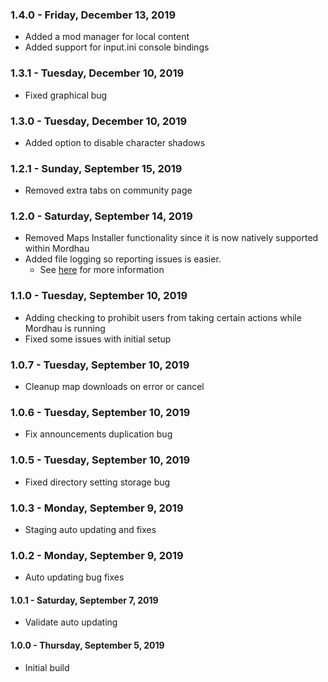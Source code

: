 ### 1.4.0 - Friday, December 13, 2019
* Added a mod manager for local content
* Added support for input.ini console bindings

### 1.3.1 - Tuesday, December 10, 2019
* Fixed graphical bug

### 1.3.0 - Tuesday, December 10, 2019
* Added option to disable character shadows

### 1.2.1 - Sunday, September 15, 2019
* Removed extra tabs on community page

### 1.2.0 - Saturday, September 14, 2019
* Removed Maps Installer functionality since it is
  now natively supported within Mordhau
* Added file logging so reporting issues is easier.
  * See [here](https://shmew.github.io/MordhauBuddy/reporting-issues.html) 
    for more information

### 1.1.0 - Tuesday, September 10, 2019
* Adding checking to prohibit users from taking 
  certain actions while Mordhau is running
* Fixed some issues with initial setup

### 1.0.7 - Tuesday, September 10, 2019
* Cleanup map downloads on error or cancel

### 1.0.6 - Tuesday, September 10, 2019
* Fix announcements duplication bug

### 1.0.5 - Tuesday, September 10, 2019
* Fixed directory setting storage bug

### 1.0.3 - Monday, September 9, 2019
* Staging auto updating and fixes

### 1.0.2 - Monday, September 9, 2019
* Auto updating bug fixes

#### 1.0.1 - Saturday, September 7, 2019
* Validate auto updating

#### 1.0.0 - Thursday, September 5, 2019
* Initial build

